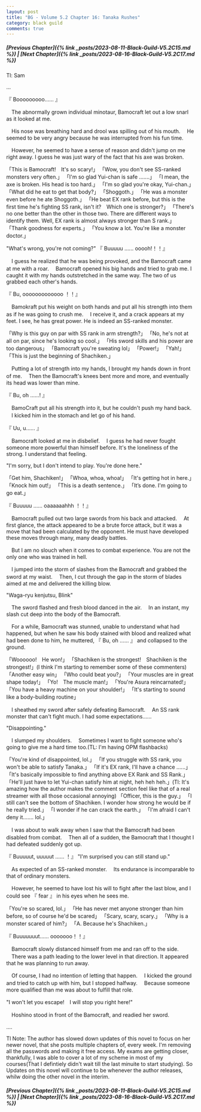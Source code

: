 ```yaml
---
layout: post
title: "BG - Volume 5.2 Chapter 16: Tanaka Rushes"
category: black guild
comments: true
---
```


##### [Previous Chapter]({% link _posts/2023-08-11-Black-Guild-V5.2C15.md %}) \| [Next Chapter]({% link _posts/2023-08-16-Black-Guild-V5.2C17.md %})



Tl: Sam


…


『 Booooooooo...... 』

　The abnormally grown individual minotaur, Bamocraft let out a low snarl as it looked at me.

　His nose was breathing hard and drool was spilling out of his mouth.
　He seemed to be very angry because he was interrupted from his fun time.

　However, he seemed to have a sense of reason and didn't jump on me right away. I guess he was just wary of the fact that his axe was broken.
<!--more-->

「This is Bamocraft!　It's so scary!」
「Wow, you don't see SS-ranked monsters very often.」
「I'm so glad Yui-chan is safe .......」
「I mean, the axe is broken. His head is too hard.」
「I'm so glad you're okay, Yui-chan.」
「What did he eat to get that body?」
「Shoggoth.」
「He was a monster even before he ate Shoggoth.」
「He beat EX rank before, but this is the first time he's fighting SS rank, isn't it?　Which one is stronger?」
「There's no one better than the other in those two. There are different ways to identify them. Well, EX rank is almost always stronger than S rank.」
「Thank goodness for experts.」
「You know a lot. You're like a monster doctor.」

"What's wrong, you're not coming?"
『 Buuuuu ...... ooooh!！！』

　I guess he realized that he was being provoked, and the Bamocraft came at me with a roar.
　Bamocraft opened his big hands and tried to grab me. I caught it with my hands outstretched in the same way. The two of us grabbed each other's hands.

『 Bu, ooooooooooooo ！！』

　Bamokraft put his weight on both hands and put all his strength into them as if he was going to crush me.
　I receive it, and a crack appears at my feet. I see, he has great power. He is indeed an SS-ranked monster.

「Why is this guy on par with SS rank in arm strength?」
「No, he's not at all on par, since he's looking so cool.」
「His sword skills and his power are too dangerous」
「Bamocraft you're sweating lol」
「Power!」
「Yah!」
「This is just the beginning of Shachiken.」

　Putting a lot of strength into my hands, I brought my hands down in front of me.
　Then the Bamocraft's knees bent more and more, and eventually its head was lower than mine.

『 Bu, oh ......! 』

　BamoCraft put all his strength into it, but he couldn't push my hand back.
　I kicked him in the stomach and let go of his hand.

『 Uu, u……  』

　Bamocraft looked at me in disbelief.
　I guess he had never fought someone more powerful than himself before.    It's the loneliness of the strong. I understand that feeling.

"I'm sorry, but I don't intend to play. You're done here."

「Get him, Shachiken!」
「Whoa, whoa, whoa!」
「It's getting hot in here.」
「Knock him out!」
「This is a death sentence.」
「It’s done. I'm going to go eat.」

『 Buuuuu ...... oaaaaaahhh ！！』

　Bamocraft pulled out two large swords from his back and attacked.
　At first glance, the attack appeared to be a brute force attack, but it was a move that had been calculated by the opponent. He must have developed these moves through many, many deadly battles.

　But I am no slouch when it comes to combat experience. You are not the only one who was trained in hell.

　I jumped into the storm of slashes from the Bamocraft and grabbed the sword at my waist.
　Then, I cut through the gap in the storm of blades aimed at me and delivered the killing blow.

"Waga-ryu kenjutsu, Blink"

　The sword flashed and fresh blood danced in the air.
　In an instant, my slash cut deep into the body of the Bamocraft.

　For a while, Bamocraft was stunned, unable to understand what had happened, but when he saw his body stained with blood and realized what had been done to him, he muttered, 『 Bu, oh ...... 』 and collapsed to the ground.

「Woooooo!　He won!」
「Shachiken is the strongest!　Shachiken is the strongest!」(I think I'm starting to remember some of these commenters)
「Another easy win」
「Who could beat you?」
「Your muscles are in great shape today!」
「Yo!　The muscle man!」
「You're Asura reincarnated!」
「You have a heavy machine on your shoulder!」
「It's starting to sound like a body-building routine」

　I sheathed my sword after safely defeating Bamocraft.
　An SS rank monster that can't fight much. I had some expectations......

"Disappointing."

　I slumped my shoulders.
　Sometimes I want to fight someone who's going to give me a hard time too.(TL: I'm having OPM flashbacks)

「You're kind of disappointed, lol.」
「If you struggle with SS rank, you won't be able to satisfy Tanaka.」
「If it's EX rank, I'll have a chance ......」
「It's basically impossible to find anything above EX Rank and SS Rank.」
「He'll just have to let Yui-chan satisfy him at night, heh heh heh.」(Tl: It's amazing how the author makes the comment section feel like that of a real streamer with all those occasional annoying)
「Officer, this is the guy.」
「I still can't see the bottom of Shachiken. I wonder how strong he would be if he really tried.」
「I wonder if he can crack the earth.」
「I'm afraid I can't deny it....... lol.」

　I was about to walk away when I saw that the Bamocraft had been disabled from combat.
　Then all of a sudden, the Bamocraft that I thought I had defeated suddenly got up.

『 Buuuuut, uuuuut ...... ！』
"I'm surprised you can still stand up."

　As expected of an SS-ranked monster.
　Its endurance is incomparable to that of ordinary monsters.

　However, he seemed to have lost his will to fight after the last blow, and I could see 『 fear 』 in his eyes when he sees me.

「You're so scared, lol.」
「He has never met anyone stronger than him before, so of course he'd be scared」
「Scary, scary, scary.」
「Why is a monster scared of him?」
「A. Because he's Shachiken.」

『 Buuuuuuut...... ooooooo！！』

　Bamocraft slowly distanced himself from me and ran off to the side.
　There was a path leading to the lower level in that direction. It appeared that he was planning to run away.

　Of course, I had no intention of letting that happen.
　I kicked the ground and tried to catch up with him, but I stopped halfway.
　Because someone more qualified than me was about to fulfill that role.

"I won't let you escape!　I will stop you right here!"

　Hoshino stood in front of the Bamocraft,  and readied her sword.



....


Tl Note: The author has slowed down updates of this novel to focus on her newer novel, that she posts multiple chapters of, every week. I'm removing all the passwords and making it free access. My exams are getting closer, thankfully, I was able to cover a lot of my scheme in most of my courses(That I defintiely didn't wait till the last minuite to start studying). So Updates on this novel will continue to be whenever the author releases, whilw doing the other novel in the interim.



##### [Previous Chapter]({% link _posts/2023-08-11-Black-Guild-V5.2C15.md %}) \| [Next Chapter]({% link _posts/2023-08-16-Black-Guild-V5.2C17.md %})
